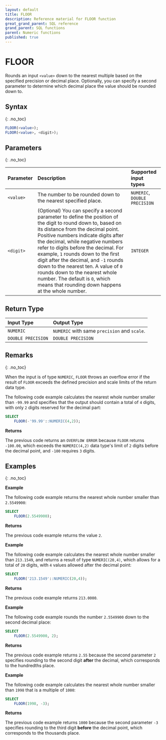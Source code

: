 ```yaml
---
layout: default
title: FLOOR
description: Reference material for FLOOR function
great_grand_parent: SQL reference
grand_parent: SQL functions
parent: Numeric functions
published: true
---
```


# FLOOR

Rounds an input `<value>` down to the nearest multiple based on the specified precision or decimal place. Optionally, you can specify a second parameter to determine which decimal place the value should be rounded down to.


## Syntax

{: .no_toc}

```sql
FLOOR(<value>);
FLOOR(<value>, <digit>);
```

## Parameters

{: .no_toc}

| Parameter | Description                                                                                                                                                                                                                                                              | Supported input types         |
| :-------- | :----------------------------------------------------------------------------------------------------------------------------------------------------------------------------------------------------------------------------------------------------------------------- | :---------------------------- |
| `<value>` | The number to be rounded down to the nearest specified place.                                                                                                                                                                                                                                          | `NUMERIC`, `DOUBLE PRECISION` |
| `<digit>` | (Optional) You can specify a second parameter to define the position of the digit to round down to, based on its distance from the decimal point. Positive numbers indicate digits after the decimal, while negative numbers refer to digits before the decimal. For example, `1` rounds down to the first digit after the decimal, and `-1` rounds down to the nearest ten. A value of `0` rounds down to the nearest whole number. The default is `0`, which means that rounding down happens at the whole number. | `INTEGER`                     |


## Return Type

| Input Type         | Output Type                                 |
| :----------------- | :------------------------------------------ |
| `NUMERIC`          | `NUMERIC` with same `precision` and `scale`. |
| `DOUBLE PRECISION` | `DOUBLE PRECISION`                          |

## Remarks

{: .no_toc}

When the input is of type `NUMERIC`, `FLOOR` throws an overflow error if the result of `FLOOR` exceeds the defined precision and scale limits of the return data type.

The following code example calculates the nearest whole number smaller than `-99.99` and specifies that the output should contain a total of `4` digits, with only `2` digits reserved for the decimal part:

```sql
SELECT
    FLOOR(-'99.99'::NUMERIC(4,2));
```

**Returns** 

The previous code returns an `OVERFLOW ERROR` because `FLOOR` returns `-100.00`, which exceeds the `NUMERIC(4,2)` data type's limit of `2` digits before the decimal point, and `-100` requires `3` digits.

## Examples

{: .no_toc}

**Example**

The following code example returns the nearest whole number smaller than `2.5549900`:

```sql
SELECT
    FLOOR(2.5549900);
```

**Returns** 

The previous code example returns the value `2`.

**Example**

The following code example calculates the nearest whole number smaller  than `213.1549`, and returns a result of type `NUMERIC(20,4)`, which allows for a total of `20` digits, with `4` values allowed after the decimal point:

```sql
SELECT
    FLOOR('213.1549'::NUMERIC(20,4));
```

**Returns** 

The previous code example returns `213.0000`.

**Example**

The following code example rounds the number `2.5549900` down to the second decimal place: 

```sql
SELECT
    FLOOR(2.5549900, 2);
```

**Returns**

The previous code example returns `2.55` because the second parameter `2` specifies rounding to the second digit **after** the decimal, which corresponds to the hundredths place.

**Example**

The following code example calculates the nearest whole number smaller than `1998` that is a multiple of `1000`:

```sql
SELECT
    FLOOR(1998, -3);
```

**Returns**

The previous code example returns `1000` because the second parameter `-3` specifies rounding to the third digit **before** the decimal point, which corresponds to the thousands place.
